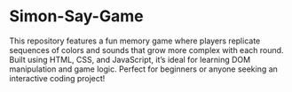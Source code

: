 # Simon-Say-Game
This repository features a fun memory game where players replicate sequences of colors and sounds that grow more complex with each round. Built using HTML, CSS, and JavaScript, it’s ideal for learning DOM manipulation and game logic. Perfect for beginners or anyone seeking an interactive coding project!
